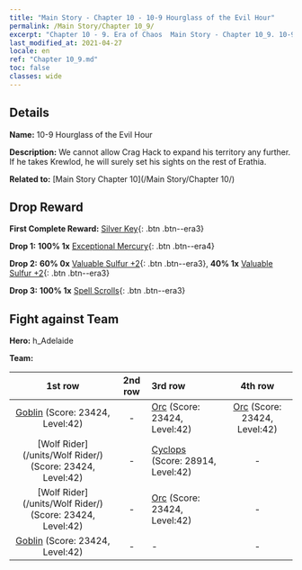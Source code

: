 ```yaml
---
title: "Main Story - Chapter 10 - 10-9 Hourglass of the Evil Hour"
permalink: /Main Story/Chapter 10_9/
excerpt: "Chapter 10 - 9. Era of Chaos  Main Story - Chapter 10_9. 10-9 Hourglass of the Evil Hour"
last_modified_at: 2021-04-27
locale: en
ref: "Chapter 10_9.md"
toc: false
classes: wide
---
```


## Details

 **Name:** 10-9 Hourglass of the Evil Hour

 **Description:** We cannot allow Crag Hack to expand his territory any further. If he takes Krewlod, he will surely set his sights on the rest of Erathia.

 **Related to:** [Main Story Chapter 10](/Main Story/Chapter 10/)

## Drop Reward

 **First Complete Reward:** [Silver Key](/Items/con_693/){: .btn .btn--era3}

 **Drop 1:** **100% 1x** [Exceptional Mercury](/Items/mat_35/){: .btn .btn--era4}

 **Drop 2:** **60% 0x** [Valuable Sulfur +2](/Items/mat_29/){: .btn .btn--era3}, **40% 1x** [Valuable Sulfur +2](/Items/mat_29/){: .btn .btn--era3}

 **Drop 3:** **100% 1x** [Spell Scrolls](/Items/con_694/){: .btn .btn--era3}


## Fight against Team
 **Hero:** h_Adelaide

 **Team:**


  | 1st row | 2nd row | 3rd row | 4th row |
  |:----:|:----:|:----|:----:|
  | [Goblin](/units/Goblin/) (Score: 23424, Level:42)  | - | [Orc](/units/Orc/) (Score: 23424, Level:42)  | [Orc](/units/Orc/) (Score: 23424, Level:42)  |
  | [Wolf Rider](/units/Wolf Rider/) (Score: 23424, Level:42)  | - | [Cyclops](/units/Cyclops/) (Score: 28914, Level:42)  | - |
  | [Wolf Rider](/units/Wolf Rider/) (Score: 23424, Level:42)  | - | [Orc](/units/Orc/) (Score: 23424, Level:42)  | - |
  | [Goblin](/units/Goblin/) (Score: 23424, Level:42)  | - | - | - |


